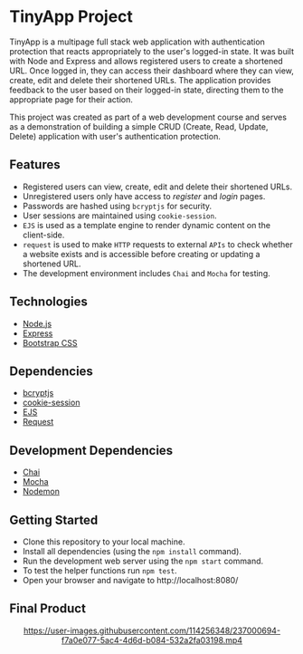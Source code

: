 # TinyApp Project

TinyApp is a multipage full stack web application with authentication protection that reacts appropriately to the user's logged-in state. It was built with Node and Express and allows registered users to create a shortened URL. Once logged in, they can access their dashboard where they can view, create, edit and delete their shortened URLs. The application provides feedback to the user based on their logged-in state, directing them to the appropriate page for their action.

This project was created as part of a web development course and serves as a demonstration of building a simple CRUD (Create, Read, Update, Delete) application with user's authentication protection.

## Features

- Registered users can view, create, edit and delete their shortened URLs.
- Unregistered users only have access to *register* and *login* pages.
- Passwords are hashed using `bcryptjs` for security.
- User sessions are maintained using `cookie-session`.
- `EJS` is used as a template engine to render dynamic content on the client-side.
- `request` is used to make `HTTP` requests to external `APIs` to check whether a website exists and is accessible before creating or updating a shortened URL.
- The development environment includes `Chai` and `Mocha` for testing.

## Technologies

- [Node.js](https://nodejs.org/en)
- [Express](https://expressjs.com/)
- [Bootstrap CSS](https://getbootstrap.com/docs/4.3/getting-started/introduction/#:~:text=Specifically%2C%20they%20require%20jQuery%2C%20Popper,and%20our%20own%20JavaScript%20plugins.)

## Dependencies

- [bcryptjs](https://www.npmjs.com/package/bcryptjs)
- [cookie-session](https://www.npmjs.com/package/cookie-session)
- [EJS](https://ejs.co/)
- [Request](https://www.npmjs.com/package/request)

## Development Dependencies

- [Chai](https://www.npmjs.com/package/chai)
- [Mocha](https://www.npmjs.com/package/mocha)
- [Nodemon](https://www.npmjs.com/package/nodemon)

## Getting Started

- Clone this repository to your local machine.
- Install all dependencies (using the `npm install` command).
- Run the development web server using the `npm start` command.
- To test the helper functions run `npm test`.
- Open your browser and navigate to http://localhost:8080/

## Final Product

<div align="center">

https://user-images.githubusercontent.com/114256348/237000694-f7a0e077-5ac4-4d6d-b084-532a2fa03198.mp4

<div/>



